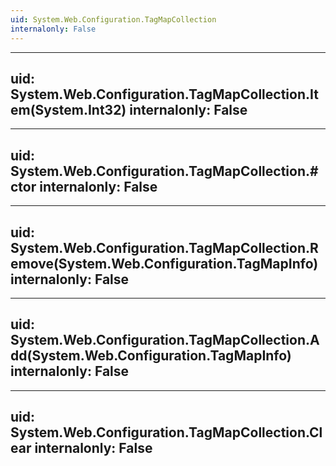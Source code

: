 ```yaml
---
uid: System.Web.Configuration.TagMapCollection
internalonly: False
---
```


---
uid: System.Web.Configuration.TagMapCollection.Item(System.Int32)
internalonly: False
---

---
uid: System.Web.Configuration.TagMapCollection.#ctor
internalonly: False
---

---
uid: System.Web.Configuration.TagMapCollection.Remove(System.Web.Configuration.TagMapInfo)
internalonly: False
---

---
uid: System.Web.Configuration.TagMapCollection.Add(System.Web.Configuration.TagMapInfo)
internalonly: False
---

---
uid: System.Web.Configuration.TagMapCollection.Clear
internalonly: False
---
